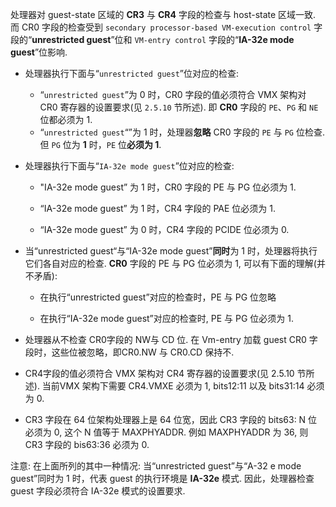 
处理器对 guest-state 区域的 **CR3** 与 **CR4** 字段的检查与 host-state 区域一致. 而 CR0 字段的检查受到 `secondary processor-based VM-execution control` 字段的“**unrestricted guest**”位和 `VM-entry control` 字段的“**IA-32e mode guest**”位影响. 

* 处理器执行下面与“`unrestricted guest`”位对应的检查: 

    * “`unrestricted guest`”为 0 时，CR0 字段的值必须符合 VMX 架构对 CR0 寄存器的设置要求(见 `2.5.10` 节所述). 即 **CR0** 字段的 `PE`、`PG` 和 `NE` 位都必须为 1. 
    *  “`unrestricted guest`“”为 1 时，处理器**忽略** CR0 字段的 `PE` 与 `PG` 位检查. 但 `PG` 位为 **1** 时，`PE` 位**必须为 1**. 

* 处理器执行下面与“`IA-32e mode guest`”位对应的检查: 

    * "IA-32e mode guest” 为 1 时，CR0 字段的 PE 与 PG 位必须为 1. 

    * “IA-32e mode guest” 为 1 时，CR4 字段的 PAE 位必须为 1. 

    * “IA-32e mode guest” 为 0 时，CR4 字段的 PCIDE 位必须为 0. 

* 当“unrestricted guest“与“IA-32e mode guest”**同时**为 1 时，处理器将执行它们各自对应的检查. **CR0** 字段的 PE 与 PG 位必须为 1, 可以有下面的理解(并不矛盾):

    * 在执行“unrestricted guest”对应的检查时，PE 与 PG 位忽略

    * 在执行“IA-32e mode guest”对应的检查时, PE 与 PG 位必须为 1. 

* 处理器从不检查 CR0字段的 NW与 CD 位. 在 Vm-entry 加载 guest CR0 字段时，这些位被忽略，即CR0.NW 与 CR0.CD 保持不. 

* CR4字段的值必须符合 VMX 架构对 CR4 寄存器的设置要求(见 2.5.10 节所述). 当前VMX 架构下需要 CR4.VMXE 必须为 1, bits12:11 以及 bits31:14 必须为 0. 

* CR3 字段在 64 位架构处理器上是 64 位宽，因此 CR3 字段的 bits63: N 位必须为 0, 这个 N 值等于 MAXPHYADDR. 例如 MAXPHYADDR 为 36, 则 CR3 字段的 bis63:36 必须为 0. 

注意: 在上面所列的其中一种情况: 当“unrestricted guest”与“A-32 e mode  guest”同时为 1 时，代表 guest 的执行环境是 **IA-32e** 模式. 因此，处理器检查 guest 字段必须符合 IA-32e 模式的设置要求. 
